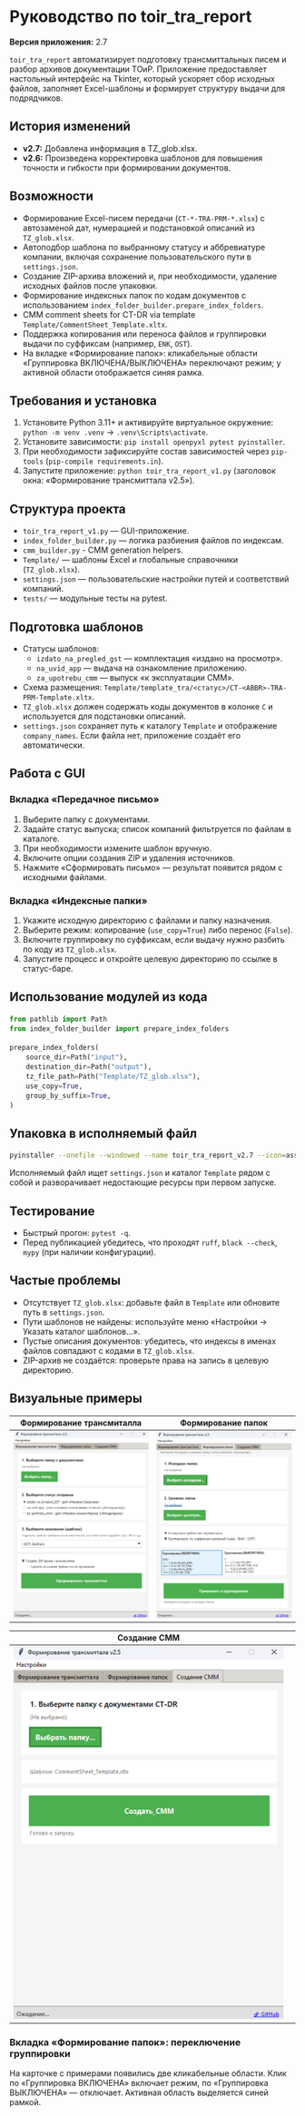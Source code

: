 # Руководство по toir_tra_report

**Версия приложения:** 2.7

`toir_tra_report` автоматизирует подготовку трансмиттальных писем и разбор архивов документации ТОиР. Приложение предоставляет настольный интерфейс на Tkinter, который ускоряет сбор исходных файлов, заполняет Excel-шаблоны и формирует структуру выдачи для подрядчиков.

## История изменений

- **v2.7:** Добавлена информация в TZ_glob.xlsx.
- **v2.6:** Произведена корректировка шаблонов для повышения точности и гибкости при формировании документов.

## Возможности

- Формирование Excel-писем передачи (`CT-*-TRA-PRM-*.xlsx`) с автозаменой дат, нумерацией и подстановкой описаний из `TZ_glob.xlsx`.
- Автоподбор шаблона по выбранному статусу и аббревиатуре компании, включая сохранение пользовательского пути в `settings.json`.
- Создание ZIP-архива вложений и, при необходимости, удаление исходных файлов после упаковки.
- Формирование индексных папок по кодам документов с использованием `index_folder_builder.prepare_index_folders`.
- CMM comment sheets for CT-DR via template `Template/CommentSheet_Template.xltx`.
- Поддержка копирования или переноса файлов и группировки выдачи по суффиксам (например, `ENK`, `OST`).
- На вкладке «Формирование папок»: кликабельные области «Группировка ВКЛЮЧЕНА/ВЫКЛЮЧЕНА» переключают режим; у активной области отображается синяя рамка.

## Требования и установка

1. Установите Python 3.11+ и активируйте виртуальное окружение: `python -m venv .venv` → `.venv\Scripts\activate`.
2. Установите зависимости: `pip install openpyxl pytest pyinstaller`.
3. При необходимости зафиксируйте состав зависимостей через `pip-tools` (`pip-compile requirements.in`).
4. Запустите приложение: `python toir_tra_report_v1.py` (заголовок окна: «Формирование трансмиттала v2.5»).

## Структура проекта

- `toir_tra_report_v1.py` — GUI-приложение.
- `index_folder_builder.py` — логика разбиения файлов по индексам.
- `cmm_builder.py` - CMM generation helpers.
- `Template/` — шаблоны Excel и глобальные справочники (`TZ_glob.xlsx`).
- `settings.json` — пользовательские настройки путей и соответствий компаний.
- `tests/` — модульные тесты на pytest.

## Подготовка шаблонов

- Статусы шаблонов:
  - `izdato_na_pregled_gst` — комплектация «издано на просмотр».
  - `na_uvid_app` — выдача на ознакомление приложению.
  - `za_upotrebu_cmm` — выпуск «к эксплуатации СММ».
- Схема размещения: `Template/template_tra/<статус>/CT-<ABBR>-TRA-PRM-Template.xltx`.
- `TZ_glob.xlsx` должен содержать коды документов в колонке `C` и используется для подстановки описаний.
- `settings.json` сохраняет путь к каталогу `Template` и отображение `company_names`. Если файла нет, приложение создаёт его автоматически.

## Работа с GUI

### Вкладка «Передачное письмо»

1. Выберите папку с документами.
2. Задайте статус выпуска; список компаний фильтруется по файлам в каталоге.
3. При необходимости измените шаблон вручную.
4. Включите опции создания ZIP и удаления источников.
5. Нажмите «Сформировать письмо» — результат появится рядом с исходными файлами.

### Вкладка «Индексные папки»

1. Укажите исходную директорию с файлами и папку назначения.
2. Выберите режим: копирование (`use_copy=True`) либо перенос (`False`).
3. Включите группировку по суффиксам, если выдачу нужно разбить по коду из `TZ_glob.xlsx`.
4. Запустите процесс и откройте целевую директорию по ссылке в статус-баре.

## Использование модулей из кода

```python
from pathlib import Path
from index_folder_builder import prepare_index_folders

prepare_index_folders(
    source_dir=Path("input"),
    destination_dir=Path("output"),
    tz_file_path=Path("Template/TZ_glob.xlsx"),
    use_copy=True,
    group_by_suffix=True,
)
```

## Упаковка в исполняемый файл

```bash
pyinstaller --onefile --windowed --name toir_tra_report_v2.7 --icon=assets/icon_toir_tra_report.ico --add-data "Template;Template" toir_tra_report_v1.py
```

Исполняемый файл ищет `settings.json` и каталог `Template` рядом с собой и разворачивает недостающие ресурсы при первом запуске.

## Тестирование

- Быстрый прогон: `pytest -q`.
- Перед публикацией убедитесь, что проходят `ruff`, `black --check`, `mypy` (при наличии конфигурации).

## Частые проблемы

- Отсутствует `TZ_glob.xlsx`: добавьте файл в `Template` или обновите путь в `settings.json`.
- Пути шаблонов не найдены: используйте меню «Настройки → Указать каталог шаблонов…».
- Пустые описания документов: убедитесь, что индексы в именах файлов совпадают с кодами в `TZ_glob.xlsx`.
- ZIP-архив не создаётся: проверьте права на запись в целевую директорию.

## Визуальные примеры

| Формирование трансмиталла               | Формирование папок                               |
| --------------------------------------------------------------- | ----------------------------------------------------------------- |
| ![Форма отчёта](assets/image_toir_tra_report_v1_1.png) | ![Выбор шаблона](assets/image_toir_tra_report_v1_2.png) |

| Создание CMM                                            |  |
| --------------------------------------------------------------- | - |
| ![Форма отчёта](assets/image_toir_tra_report_v1_3.png) |  |

### Вкладка «Формирование папок»: переключение группировки

На карточке с примерами появились две кликабельные области. Клик по «Группировка ВКЛЮЧЕНА» включает режим, по «Группировка ВЫКЛЮЧЕНА» — отключает. Активная область выделяется синей рамкой.
